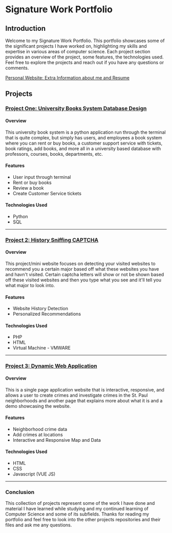 # Signature Work Portfolio

## Introduction

Welcome to my Signature Work Portfolio. This portfolio showcases some of the significant projects I have worked on, highlighting my skills and expertise in various areas of computer science. Each project section provides an overview of the project, some features, the technologies used. Feel free to explore the projects and reach out if you have any questions or comments.

[Personal Website: Extra Information about me and Resume](https://parker035.github.io/)

## Projects

### [Project One: University Books System Database Design](https://github.com/Parker035/Book-System)

#### Overview

This university book system is a python application run through the terminal that is quite complex, but simply has users, and employees a book system where you can rent or buy books, a customer support service with tickets, book ratings, add books, and more all in a university based database with professors, courses, books, departments, etc. 

#### Features

- User input through terminal
- Rent or buy books
- Review a book
- Create Customer Service tickets 

#### Technologies Used

- Python
- SQL



---

### [Project 2: History Sniffing CAPTCHA](https://github.com/Parker035/History-Sniffing-Captcha)

#### Overview

This project/mini website focuses on detecting your visited websites to recommend you a certain major based off what these websites you have and havn't visited. Certain captcha letters will show or not be shown based off these visited websites and then you type what you see and it'll tell you what major to look into.

#### Features

- Website History Detection
- Personalized Recommendations

#### Technologies Used

- PHP
- HTML
- Virtual Machine - VMWARE



---

### [Project 3: Dynamic Web Application](https://github.com/indawgnito/webdev-rest)

#### Overview

This is a single page application website that is interactive, responsive, and allows a user to create crimes and investigate crimes in the St. Paul neighborhoods and another page that explains more about what it is and a demo showcasing the website.

#### Features

- Neighborhood crime data
- Add crimes at locations
- Interactive and Responsive Map and Data

#### Technologies Used

- HTML
- CSS
- Javascript (VUE JS)


---

### Conclusion
This collection of projects represent some of the work I have done and material I have learned while studying and my continued learning of Computer Science and some of its subfields. Thanks for reading my portfolio and feel free to look into the other projects repositories and their files and ask me any questions.

